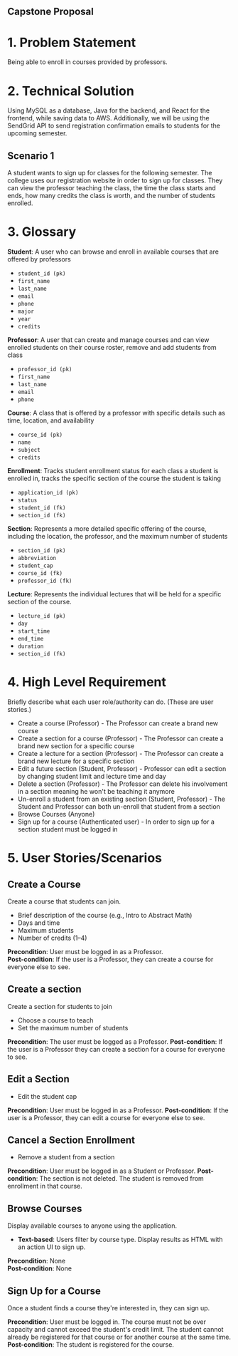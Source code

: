 ## Capstone Proposal

# 1. Problem Statement
Being able to enroll in courses provided by professors.

# 2. Technical Solution
Using MySQL as a database, Java for the backend, and React for the frontend, while saving data to AWS. Additionally, we will be using the SendGrid API to send registration confirmation emails to students for the upcoming semester.

## Scenario 1
A student wants to sign up for classes for the following semester. The college uses our registration website in order to sign up for classes. They can view the professor teaching the class, the time the class starts and ends, how many credits the class is worth, and the number of students enrolled.

# 3. Glossary

**Student**: A user who can browse and enroll in available courses that are offered by professors
- `student_id (pk)`
- `first_name`
- `last_name`
- `email`
- `phone`
- `major`
- `year`
- `credits`

**Professor**: A user that can create and manage courses and can view enrolled students on their course roster, remove and add students from class
- `professor_id (pk)`
- `first_name`
- `last_name`
- `email`
- `phone`

**Course**: A class that is offered by a professor with specific details such as time, location, and availability
- `course_id (pk)`
- `name`
- `subject`
- `credits`

**Enrollment**: Tracks student enrollment status for each class a student is enrolled in, tracks the specific section of the course the student is taking
- `application_id (pk)`
- `status`
- `student_id (fk)`
- `section_id (fk)`

**Section**: Represents a more detailed specific offering of the course, including the location, the professor, and the maximum number of students
- `section_id (pk)`
- `abbreviation`
- `student_cap`
- `course_id (fk)`
- `professor_id (fk)`

**Lecture**: Represents the individual lectures that will be held for a specific section of the course.
- `lecture_id (pk)`
- `day`
- `start_time`
- `end_time`
- `duration`
- `section_id (fk)`

# 4. High Level Requirement

Briefly describe what each user role/authority can do. (These are user stories.)

- Create a course (Professor) - The Professor can create a brand new course 
- Create a section for a course (Professor) - The Professor can create a brand new section for a specific course
- Create a lecture for a section (Professor) - The Professor can create a brand new lecture for a specific section 
- Edit a future section (Student, Professor) - Professor can edit a section by changing student limit and lecture time and day
- Delete a section (Professor) - The Professor can delete his involvement in a section meaning he won't be teaching it anymore
- Un-enroll a student from an existing section (Student, Professor) - The Student and Professor can both un-enroll that student from a section
- Browse Courses (Anyone)
- Sign up for a course (Authenticated user) - In order to sign up for a section student must be logged in

# 5. User Stories/Scenarios

## Create a Course
Create a course that students can join.

- Brief description of the course (e.g., Intro to Abstract Math)
- Days and time
- Maximum students
- Number of credits (1–4)

**Precondition**: User must be logged in as a Professor.  
**Post-condition**: If the user is a Professor, they can create a course for everyone else to see.

## Create a section
Create a section for students to join
- Choose a course to teach
- Set the maximum number of students

**Precondition**: The user must be logged as a Professor.
**Post-condition**: If the user is a Professor they can create a section for a course for everyone to see.


## Edit a Section
- Edit the student cap

**Precondition**: User must be logged in as a Professor.
**Post-condition**: If the user is a Professor, they can edit a course for everyone else to see.

## Cancel a Section Enrollment
- Remove a student from a section

**Precondition**: User must be logged in as a Student or Professor. 
**Post-condition**: The section is not deleted. The student is removed from enrollment in that course.

## Browse Courses
Display available courses to anyone using the application.

- **Text-based**: Users filter by course type. Display results as HTML with an action UI to sign up.

**Precondition**: None  
**Post-condition**: None

## Sign Up for a Course
Once a student finds a course they're interested in, they can sign up.

**Precondition**: User must be logged in. The course must not be over capacity and cannot exceed the student's credit limit. The student cannot already be registered for that course or for another course at the same time.  
**Post-condition**: The student is registered for the course.
